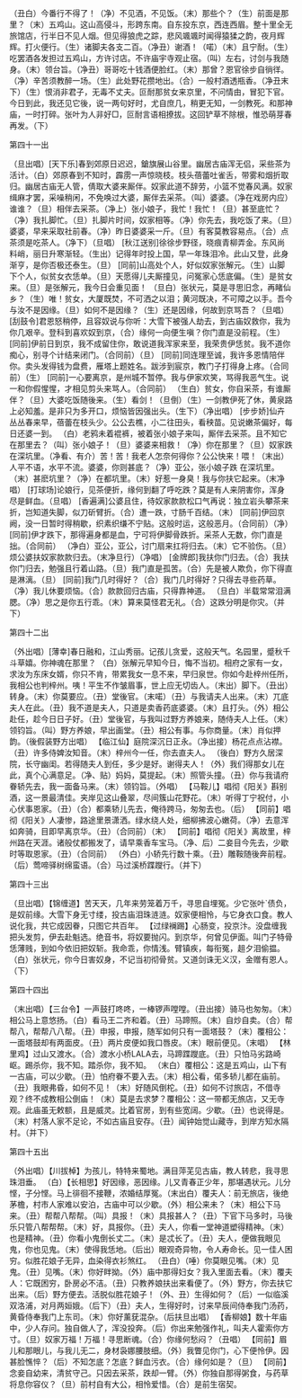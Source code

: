 <!-- { "loadSidebar": true } -->
（丑白）今番行不得了！（净）不见酒，不见饭。（末）那些个？（生）前面是那里？（末）五鸡山。这山高侵斗，形跨东南。自东投东京，西连西眉。整十里全无旅馆店，行半日不见人烟。但见得狼虎之踪，悲风颯颯时闻得猿猱之韵，夜月辉辉。打火便行。（生）诸脚夫各支二百。（净丑）谢酒！（喏）（末）且宁耐。（生）吃罢酒各发担过五鸡山，方许讨店。不许庙宇寺观止宿。（叫）左右，讨剑与我随身。（末）领台旨。（净丑）哥哥吃十钱酒便脸红。（末）那曾？恩官徐步自徜徉。（净）辛苦须教醉一场。（生）此处野花攒地出。（合）一般村酒透瓶香。（净丑末下）（生）恨消非君子，无毒不丈夫。叵耐那贫女来京里，不问情由，冒犯下官。今日到此，我还见它後，说一两句好时，尤自庶几，稍更无知，一剑教死。和那神庙，一时打碎。张叶为人非好□，叵耐言语相撩拔。这回铲草不除根，惟恐萌芽春再发。（下）

第四十一出

（旦出唱）[天下乐]春到郊原日迟迟，鎗旗展山谷里。幽居古庙浑无侣，采些茶为活计。（白）郊原春到不知时，霹雳一声惊晓枝。枝头蓓蕾吐雀舌，带雾和烟折取归。幽居古庙无人管，倩取大婆来厮伴。奴家此道不辞劳，小篮不觉春风满。奴家缉麻才罢，采噪稍闲，不免唤过大婆，厮伴去采茶。（叫）婆婆。（净在戏房内应）谁谁？（旦）相伴去采茶。（净上）张小娘子，我忙！我忙！（旦）甚至底忙？（净）我扎脚忙。（旦）扎脚片时间，奴家相等。（净）你先去，我吃饭了来。（旦）婆婆，早来采取社前春。（净）昨日婆婆采一斤。（旦）有客莫教容易点。（合）点茶须是吃茶人。（净下）（旦唱）
[秋江送别]徐徐步野径，晓痕青柳弄金。东风尚料峭，丽日升寒渐轻。（生出）记得年时投上国，早一年珠泪冷。此山又登，此身渐亨，是你否极还泰生。（旦）
[同前]山高处个人，好似奴家张解元。（生）山脚下个人，似贫女衣恁单。（旦）天愿得儿夫厮撞见，问冤家心恁底偏。（生）是贫女来。（旦）是张解元，我今日会重见面！
（旦白）张状元，莫是寻思旧念，再睹仙乡？（生）唯！贫女，大厦既焚，不可洒之以泪；黄河既决，不可障之以手。吾今与汝不是因缘。（旦）如何不是因缘？（生）还是因缘，何故到京骂吾？（旦唱）
[刮鼓令]君恩怒稍停，且容奴说与你听：大雪下被强人劫去，到古庙奴救你，我为你几艰辛。登科到喜欢奴到京，（合）缘何一向便生嗔？你门直是没前程。（生）
[同前]伊前日到京，我不成留住你，敢说道我浑家来至，我荣贵伊恁贫。我不道你痴心，别寻个计结来闭门。（合同前）（旦）
[同前]同连理至诚，我许多恩情陪伴你。卖头发得钱为盘费，雁塔上题姓名。跋涉到宸京，教门子打得身上疼。（合同前）（生）
[同前]一心要离京，是州城不暂停。我与伊家欢笑，骂得我恶气生。说一和你假惺惺，才相见剪头来骂人。（合同前）
（生白）贫女，你自采茶，有谁厮伴？（旦）大婆吃饭随後来。（生）看剑！（旦倒）（生）一剑教伊死了休，黄泉路上必知羞。是非只为多开口，烦恼皆因强出头。（生下）（净出唱）
[步步娇]仙卉丛丛春来早，蓓蕾在枝头少。公公去樵，小二往田头，看秧苗。见说嫩茶偏好，每日还婆一到。
（白）老鸦未着裩裤，被着张小娘子来叫，厮伴去采茶。且不知它在那里去？（叫）张小娘子！（旦）婆婆来相救！（净）你在那里？（旦）奴家跌在深坑里。（净看、有介）苦！苦！我老人怎奈何得你？公公快来！喂！（末出）人平不语，水平不流。婆婆，你则甚底？（净）亚公，张小娘子跌 在深坑里。（末）甚麽坑里？（净）在都坑里。（末）好惹一身臭！我与你扶它起来。（末净唱）
[打球场]论娘行，见茶便折，缘何到翻了呼吃跌？莫是有人来阴害你，浑身尽是鲜血。（旦唱）
[香遍满]公婆且住，待奴家款款松口气再说：独立岩头攀茶来折，岂知道失脚，似刀斫臂折。（合）遭一跌，寸肠千百结。（末）
[同前]伊回京阙，没一日暂时得稍歇，织素织缣不宁贴。这般时运，这般恶月。（合同前）（净）
[同前]伊才跌下，那得遍身都是血，宁可将伊脚骨跌折。采茶人无数，你门直是拙。（合同前）
（净白）亚公，亚公，讨门扇来扛将归去。（末）它不验伤。（旦）烦公婆扶奴家款款归去。（末净旦行）（净唱）
[金牌郎]我扶你门归去。（合）我扶你门归去，勉强且行着山路。（旦）我门直是孤苦。（合）先是被人欺负，你下得直是淋漓。（旦）
[同前]我门几时得好？（合）我门几时得好？只得去寻些药草。（净）我儿休要烦恼。（合）款款回归古庙，只得靠神道。
（旦白）半载常常泪满腮。（净）思之是你五行乖。（末）算来莫怪君无礼。（合）这跌分明是你灾。（并下）

第四十二出

（外出唱）[薄幸]春日融和，江山秀丽。记孩儿贪爱，这般天气。名园里，蹙秋千斗草嬉。你神魂在那里？
（白）张解元早知今日，悔不当初。相府之家有一女，求汝为东床女婿，你只不肯，带累我女一息不来，早归泉世。你如今赴梓州任所，我相公也判梓州。咦！平生不作皱眉事，世上应无切齿人。（末出）脚下。（丑出）转身。（末）你莫要应。（丑）堂後官。（末喏）（丑）与我请夫人出来。（末）兀底夫人在此。（丑）我不道是夫人，只道是卖香药底婆婆。（末）且打头。（外）相公赴任，趁今日日子好。（丑）堂後官，与我叫过野方养娘来，随侍夫人上任。（末）领钧旨。（叫）野方养娘，早出画堂。（丑）相公有事。与你商量。（末）肖似押韵。（後假装野方出唱）
【临江仙】庭院深沉日正永。（净出接）杨花点点沾襟。（丑）许多侍婢汝知音。（末）梓州今一任，你去直夫人。
（後白）野方久居深院，长守幽闺。若得随夫人到任，多少是好。谢得夫人！（外）我们得那女儿在此，真个心满意足。（净、贴）妈妈，莫提起。（末）照管头撞。（丑）你与我请府眷轿先去，我一面备马来。（末）领钧旨。（外唱）
【马鞍儿】唱彻《阳关》斟别酒，这一景最清佳。夹岸见这山叠翠，尽间簇山花野花。（末）听得丁宁祝付，小心伏事恩家。（丑）（合）都乘轿儿先去，俺待跨马，匆匆去也。（后）
【同前】唱彻《阳关》人凄惨，路途里景潇洒。绿水绕人处，细柳拂波心嫩荷。（净）去意浑如奔骑，目即早离京华。（丑）（合同前）（末）
【同前】唱彻《阳关》离故里，梓州路在天涯。诸般仗都搬发了，请早乘香车宝马。（净、后）二妾目今先去，少歇时等取恩家。（丑）（合同前）
（外白）小轿先行数十乘。（丑）雕鞍随後奔前程。（后）莺啼驿树绵蛮语。（合）马过溪桥蹀躞行。（并下）

第四十三出

（旦出唱）【锦缠道】苦天天，几年来劳笼着万千，寻思自埋冤。少它张叶`债负，是奴前缘。大雪下身无寸缕，投古庙泪珠涟涟。奴家便相怜，与它身衣口食。教人说化我，共它成因眷，只图它共百年。
【过绿襕踢】心肠变，投京汴。没盘缠我把头发剪，伊去赴魁选。绝音书，将奴要抛闪。到京华，何曾见伊面。叫门子特骨恁薄贱，到如今依旧把奴斩。我命乖，你情浅。臂镇疾，每衔冤，趄夕泪偷揾。
（白）张状元，你今日害奴身，不记当初彻骨贫。又道剑诛无义汉，金赠有恩人。（下）

第四十四出

（末出唱）【三台令】一声鼓打咚咚，一棒锣声嘡嘡。（丑出接）骑马也匆匆。（末）相公马上意悠扬。（白）看马王二齐和着。（丑）马蹄照。（末）自炒自卖。（合）帮帮八，帮帮八八帮。（丑）申报，申报，随军如何只有一面塔鼓？（末）覆相公：一面塔鼓却有两面皮。（丑）两片皮便如我口唇皮。（末）眼前便见。（末唱）
【林里鸡】过山又渡水。（合）渡水小桥LALA去，马蹄蹀躞底。（丑）只怕马劣路崎岖。踢杀你，我不知。踏杀你，我不知。
（末白）覆相公：这是五鸡山，山下有一古庙，可以少歇。（丑）怕府眷不要入去。（末）相公看，偌多轿儿都在庙前。（丑）我眼弗昏，如何不见！（末）好随风倒柁。（丑）如何不讨旅店，不借寺观？终不成教相公倒庙！（末）莫是去求梦？覆相公：这一带都无旅店，又无寺观。此庙虽无敕额，且是威灵。比着官房，到有些宽阔。少歇。（丑）也说得是。（末）村落人家不足论，不如古庙且安存。（丑）闻钟始觉山藏寺，到岸方知水隔村。（并下）

第四十五出

（外出唱）【川拔棹】为孩儿，特特来蜀地。满目萍芜见古庙，教人转悲，我寻思珠泪垂。
（白）【长相思】好因缘，恶因缘。儿又青春正少年，那堪遇状元。儿分悭，子分悭。马上徘徊不接鞭，浓婚结厚冤。（末出白）覆夫人：前无旅店，後绝茅檐，村市人家难以安泊，古庙中可以少歇。（外）相公来未？（末）相公下马来。（丑）帮帮八帮帮。（叫）具报！（末）具报甚人？（丑）下官下马多时，马後乐只管八帮帮帮。（末）好，具报你。（丑）夫人，你看一堂神道塑得精神。（末）也是精神。（丑）你看小鬼倒长丈二。（末）是忒长了。（丑）夫人，便做我眼见鬼，你也见鬼。（末）使得我恁地。（后出）眼观奇异物，令人寿命长。见一佳人困穷。似胜花娘子无异，血染得衣衫煞红。
（丑白）（唾）你莫眼见嘴。（末）见鬼。（丑）见嘴。（末）你好眫拗。（外）庙中那得妇女？我入里面去看。（末）覆夫人：它既困穷，卧房必不洁。（丑）只教养娘扶出来看便了。（外）野方，你去扶它出来。（后）野方便去。活脱似胜花娘子！（外、丑）生得如何？（后）一似临溪双洛浦，对月两姮娥。（后下）（丑）夫人，生得好时，讨来早辰间侍奉我门汤药，黄昏侍奉我门上东司。（末）你好薰莸混杂。（后扶旦出唱）
【香柳娘】数十年庙中，少人存问。独自做人了，浑没投奔。（后）你出来勉强作礼，叫夫人霍索你方寸。（旦）奴家万福！万福！寻思断魂。（合）你缘何愁闷？（丑唱）
【同前】眉儿和那眼儿，与我儿无二，身材袅娜腰肢细。（外）我瞥见你门，心下便怜伊。因甚脸憔悴？（后）不知怎底？怎底？鲜血污衣。（合）缘何如是？（旦）
【同前】念妾自幼来，清贫守己。只因去采茶，跌却一臂。（外）你独自那得粥食，与药草将息你容仪？（旦）前村自有大公，相怜爱惜。（合）是前生宿契。
